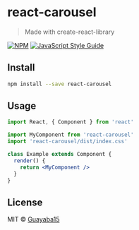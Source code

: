 # react-carousel

> Made with create-react-library

[![NPM](https://img.shields.io/npm/v/react-carousel.svg)](https://www.npmjs.com/package/react-carousel) [![JavaScript Style Guide](https://img.shields.io/badge/code_style-standard-brightgreen.svg)](https://standardjs.com)

## Install

```bash
npm install --save react-carousel
```

## Usage

```jsx
import React, { Component } from 'react'

import MyComponent from 'react-carousel'
import 'react-carousel/dist/index.css'

class Example extends Component {
  render() {
    return <MyComponent />
  }
}
```

## License

MIT © [Guayaba15](https://github.com/Guayaba15)
